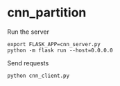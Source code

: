 # cnn_partition

Run the server

    export FLASK_APP=cnn_server.py
    python -m flask run --host=0.0.0.0
    
Send requests

    python cnn_client.py
